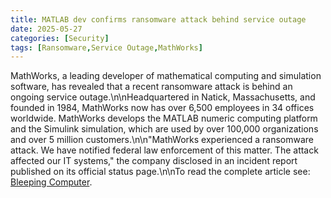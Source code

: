 ```yaml
---
title: MATLAB dev confirms ransomware attack behind service outage
date: 2025-05-27
categories: [Security]
tags: [Ransomware,Service Outage,MathWorks]
---
```


MathWorks, a leading developer of mathematical computing and simulation software, has revealed that a recent ransomware attack is behind an ongoing service outage.\n\nHeadquartered in Natick, Massachusetts, and founded in 1984, MathWorks now has over 6,500 employees in 34 offices worldwide. MathWorks develops the MATLAB numeric computing platform and the Simulink simulation, which are used by over 100,000 organizations and over 5 million customers.\n\n"MathWorks experienced a ransomware attack. We have notified federal law enforcement of this matter. The attack affected our IT systems," the company disclosed in an incident report published on its official status page.\n\nTo read the complete article see: [Bleeping Computer](https://www.bleepingcomputer.com/news/security/mathworks-blames-ransomware-attack-for-ongoing-outages/).